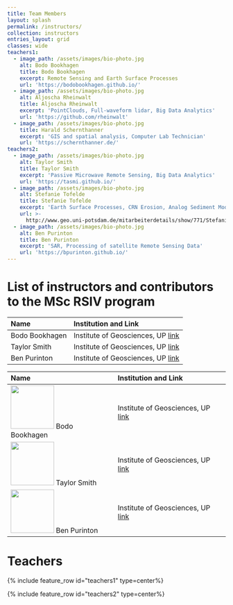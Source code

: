 ```yaml
---
title: Team Members
layout: splash
permalink: /instructors/
collection: instructors
entries_layout: grid
classes: wide
teachers1:
  - image_path: /assets/images/bio-photo.jpg
    alt: Bodo Bookhagen
    title: Bodo Bookhagen
    excerpt: Remote Sensing and Earth Surface Processes
    url: 'https://bodobookhagen.github.io/'
  - image_path: /assets/images/bio-photo.jpg
    alt: Aljoscha Rheinwalt
    title: Aljoscha Rheinwalt
    excerpt: 'PointClouds, Full-waveform lidar, Big Data Analytics'
    url: 'https://github.com/rheinwalt'
  - image_path: /assets/images/bio-photo.jpg
    title: Harald Schernthanner
    excerpt: 'GIS and spatial analysis, Computer Lab Technician'
    url: 'https://schernthanner.de/'
teachers2:
  - image_path: /assets/images/bio-photo.jpg
    alt: Taylor Smith
    title: Taylor Smith
    excerpt: 'Passive Microwave Remote Sensing, Big Data Analytics'
    url: 'https://tasmi.github.io/'
  - image_path: /assets/images/bio-photo.jpg
    alt: Stefanie Tofelde
    title: Stefanie Tofelde
    excerpt: 'Earth Surface Processes, CRN Erosion, Analog Sediment Modeling'
    url: >-
      http://www.geo.uni-potsdam.de/mitarbeiterdetails/show/771/Stefanie_Tofelde.html
  - image_path: /assets/images/bio-photo.jpg
    alt: Ben Purinton
    title: Ben Purinton
    excerpt: 'SAR, Processing of satellite Remote Sensing Data'
    url: 'https://bpurinton.github.io/'
---
```


# List of instructors and contributors to the MSc RSIV program

| Name | Institution and Link |
|:----|:---|
Bodo Bookhagen | Institute of Geosciences, UP [link](https://bodobookhagen.github.io/)
Taylor Smith  | Institute of Geosciences, UP [link](https://tasmi.github.io/)
Ben Purinton  | Institute of Geosciences, UP [link](https://bpurinton.github.io/)

| Name | Institution and Link |
|:----|:---|
<img src="{{ site.url }}{{ site.baseurl }}/assets/images/bio-photo.jpg" alt="" width="100" height="100"> Bodo Bookhagen | Institute of Geosciences, UP [link](https://bodobookhagen.github.io/)
<img src="{{ site.url }}{{ site.baseurl }}/assets/images/bio-photo.jpg" alt="" width="100" height="100"> Taylor Smith  | Institute of Geosciences, UP [link](https://tasmi.github.io/)
<img src="{{ site.url }}{{ site.baseurl }}/assets/images/bio-photo.jpg" alt="" width="100" height="100"> Ben Purinton  | Institute of Geosciences, UP [link](https://bpurinton.github.io/)

# Teachers

{% include feature_row id="teachers1" type=center%}

{% include feature_row id="teachers2" type=center%}
